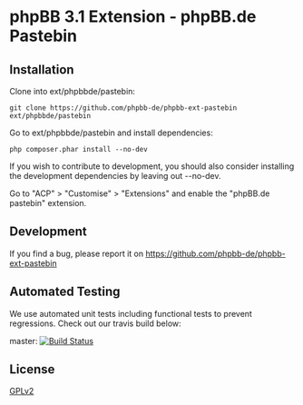 # phpBB 3.1 Extension - phpBB.de Pastebin

## Installation

Clone into ext/phpbbde/pastebin:

    git clone https://github.com/phpbb-de/phpbb-ext-pastebin ext/phpbbde/pastebin

Go to ext/phpbbde/pastebin and install dependencies:

	php composer.phar install --no-dev

If you wish to contribute to development, you should also consider installing the development dependencies by leaving out --no-dev.
	
Go to "ACP" > "Customise" > "Extensions" and enable the "phpBB.de pastebin" extension.

## Development

If you find a bug, please report it on https://github.com/phpbb-de/phpbb-ext-pastebin

## Automated Testing

We use automated unit tests including functional tests to prevent regressions. Check out our travis build below:

master: [![Build Status](https://travis-ci.org/phpbb-de/phpbb-ext-pastebin.png?branch=master)](http://travis-ci.org/phpbb-de/phpbb-ext-pastebin)

## License

[GPLv2](license.txt)
